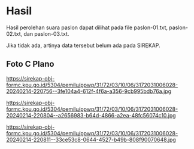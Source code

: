 # Hasil

Hasil perolehan suara paslon dapat dilihat pada file paslon-01.txt, paslon-02.txt, dan paslon-03.txt.

Jika tidak ada, artinya data tersebut belum ada pada SIREKAP.

## Foto C Plano

https://sirekap-obj-formc.kpu.go.id/5304/pemilu/ppwp/31/72/03/10/06/3172031006028-20240214-220756--3fe104a4-612f-4f6a-a356-9cb995bdb76a.jpg

https://sirekap-obj-formc.kpu.go.id/5304/pemilu/ppwp/31/72/03/10/06/3172031006028-20240214-220804--a2656983-b64d-4866-a2ea-48fc56074c10.jpg

https://sirekap-obj-formc.kpu.go.id/5304/pemilu/ppwp/31/72/03/10/06/3172031006028-20240214-220811--33ce53c8-0644-4527-b49b-808f90070648.jpg
